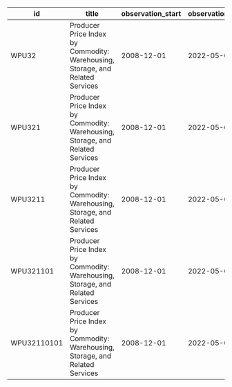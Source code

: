 | id          | title                                                                         | observation_start   | observation_end   |
|-------------|-------------------------------------------------------------------------------|---------------------|-------------------|
| WPU32       | Producer Price Index by Commodity: Warehousing, Storage, and Related Services | 2008-12-01          | 2022-05-01        |
| WPU321      | Producer Price Index by Commodity: Warehousing, Storage, and Related Services | 2008-12-01          | 2022-05-01        |
| WPU3211     | Producer Price Index by Commodity: Warehousing, Storage, and Related Services | 2008-12-01          | 2022-05-01        |
| WPU321101   | Producer Price Index by Commodity: Warehousing, Storage, and Related Services | 2008-12-01          | 2022-05-01        |
| WPU32110101 | Producer Price Index by Commodity: Warehousing, Storage, and Related Services | 2008-12-01          | 2022-05-01        |